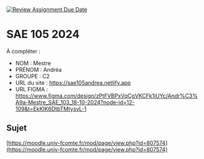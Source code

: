 [![Review Assignment Due Date](https://classroom.github.com/assets/deadline-readme-button-22041afd0340ce965d47ae6ef1cefeee28c7c493a6346c4f15d667ab976d596c.svg)](https://classroom.github.com/a/DNce7fkr)
# SAE 105 2024

À compléter :

- NOM : Mestre
- PRÉNOM : Andréa
- GROUPE : C2
- URL du site : https://sae105andrea.netlify.app
- URL FIGMA : https://www.figma.com/design/zPtFVBPxVqCgVKCFk1iUYc/Andr%C3%A9a-Mestre_SAE_103_18-10-2024?node-id=12-109&t=EkKIK6DtbTMtysvL-1

## Sujet

[https://moodle.univ-fcomte.fr/mod/page/view.php?id=807574](https://moodle.univ-fcomte.fr/mod/page/view.php?id=807574)
